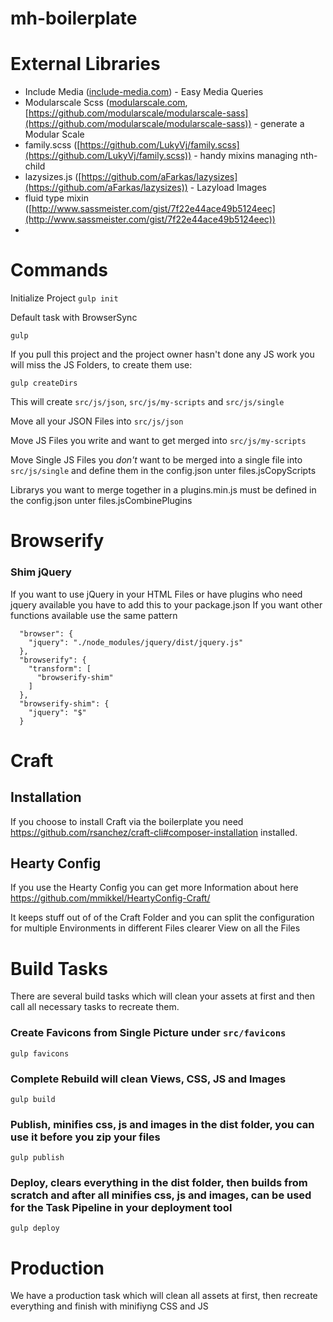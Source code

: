 # mh-boilerplate

# External Libraries
- Include Media ([include-media.com](http://include-media.com/)) - Easy Media Queries
- Modularscale Scss ([modularscale.com](http://www.modularscale.com/), [https://github.com/modularscale/modularscale-sass](https://github.com/modularscale/modularscale-sass)) - generate a Modular Scale
- family.scss ([https://github.com/LukyVj/family.scss](https://github.com/LukyVj/family.scss)) - handy mixins managing nth-child
- lazysizes.js ([https://github.com/aFarkas/lazysizes](https://github.com/aFarkas/lazysizes)) - Lazyload Images
- fluid type mixin ([http://www.sassmeister.com/gist/7f22e44ace49b5124eec](http://www.sassmeister.com/gist/7f22e44ace49b5124eec))
- 
# Commands

Initialize Project
```gulp init```

Default task with BrowserSync
```
gulp
```

If you pull this project and the project owner hasn't done any JS work you will miss the JS Folders, to create them use:

```
gulp createDirs
```

This will create `src/js/json`, `src/js/my-scripts` and `src/js/single`

Move all your JSON Files into `src/js/json`

Move JS Files you write and want to get merged into `src/js/my-scripts` 
 
Move Single JS Files you *don't* want to be merged into a single file into `src/js/single` and define them in the config.json unter files.jsCopyScripts

Librarys you want to merge together in a plugins.min.js must be defined in the config.json unter files.jsCombinePlugins

# Browserify

### Shim jQuery
If you want to use jQuery in your HTML Files or have plugins who need jquery available you have to add this to your package.json
If you want other functions available use the same pattern

```
  "browser": {
    "jquery": "./node_modules/jquery/dist/jquery.js"
  },
  "browserify": {
    "transform": [
      "browserify-shim"
    ]
  },
  "browserify-shim": {
    "jquery": "$"
  }
```

# Craft

## Installation
If you choose to install Craft via the boilerplate you need https://github.com/rsanchez/craft-cli#composer-installation installed.



## Hearty Config
If you use the Hearty Config you can get more Information about here https://github.com/mmikkel/HeartyConfig-Craft/

It keeps stuff out of of the Craft Folder and you can split the configuration for multiple Environments in different Files clearer View on all the Files

# Build Tasks
There are several build tasks which will clean your assets at first and then call all necessary tasks to recreate them.

### Create Favicons from Single Picture under `src/favicons`
```
gulp favicons
```

### Complete Rebuild will clean Views, CSS, JS and Images
```
gulp build
```

### Publish, minifies css, js and images in the dist folder, you can use it before you zip your files
```
gulp publish
```

### Deploy, clears everything in the dist folder, then builds from scratch and after all minifies css, js and images, can be used for the Task Pipeline in your deployment tool
```
gulp deploy
```

# Production
We have a production task which will clean all assets at first, then recreate everything and finish with minifiyng CSS and JS